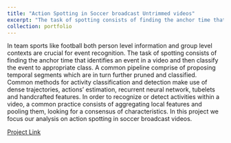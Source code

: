 ```yaml
---
title: "Action Spotting in Soccer broadcast Untrimmed videos"
excerpt: "The task of spotting consists of finding the anchor time that identifies an event in a video and then classify the event to appropriate class. <br/><img src='/images/action_spotting.PNG'>"git 
collection: portfolio
---
```


In team sports like football both person level information and group level contexts are crucial for event recognition. The task of spotting consists of finding the anchor time that identifies an event in a video and then classify the event to appropriate class. A common pipeline comprise of proposing temporal segments which are in turn further pruned and classified. Common methods for activity classification and detection make use of dense trajectories, actions’ estimation, recurrent neural network, tubelets and handcrafted features. In order to recognize or detect activities within a video, a common practice consists of aggregating local features and pooling them, looking for a consensus of characteristics. In this project we focus our analysis on action spotting in soccer broadcast videos.

[Project Link](https://github.com/harshitmonish/Action-Spooting-Soccer-Videos)
